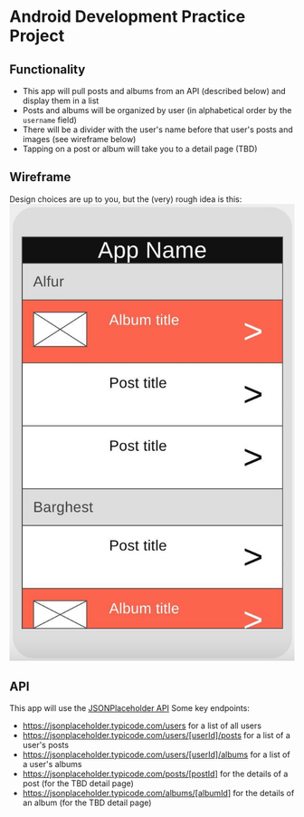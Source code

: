 # Android Development Practice Project

## Functionality
- This app will pull posts and albums from an API (described below) and display them in a list
- Posts and albums will be organized by user (in alphabetical order by the `username` field)
- There will be a divider with the user's name before that user's posts and images (see wireframe below)
- Tapping on a post or album will take you to a detail page (TBD)

## Wireframe
Design choices are up to you, but the (very) rough idea is this:
![Wireframe](docs/wireframe.jpeg)

## API
This app will use the [JSONPlaceholder API](https://jsonplaceholder.typicode.com/guide/)
Some key endpoints:
- https://jsonplaceholder.typicode.com/users for a list of all users
- https://jsonplaceholder.typicode.com/users/[userId]/posts for a list of a user's posts
- https://jsonplaceholder.typicode.com/users/[userId]/albums for a list of a user's albums
- https://jsonplaceholder.typicode.com/posts/[postId] for the details of a post (for the TBD detail page)
- https://jsonplaceholder.typicode.com/albums/[albumId] for the details of an album (for the TBD detail page)